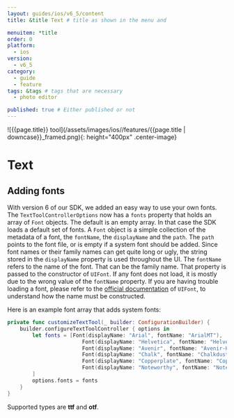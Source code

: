 ```yaml
---
layout: guides/ios/v6_5/content
title: &title Text # title as shown in the menu and 

menuitem: *title
order: 0
platform:
  - ios
version:
  - v6_5
category: 
  - guide
  - feature
tags: &tags # tags that are necessary
  - photo editor 

published: true # Either published or not 
---
```


![{{page.title}} tool](/assets/images/ios//features/{{page.title | downcase}}_framed.png){: height="400px" .center-image}

# Text

## Adding fonts
With version 6 of our SDK, we added an easy way to use your own fonts.
The `TextToolControllerOptions` now has a `fonts` property that holds an array of `Font` objects.
The default is an empty array. In that case the SDK loads a default set of fonts.
A `Font` object is a simple collection of the metadata of a font, the `fontName`, the `displayName`
and the `path`. The `path` points to the font file, or is empty if a system font should be added.
Since font names or their family names can get quite long or ugly, the string stored in the `displayName` property
is used throughout the UI. The `fontName` refers to the name of the font. That can be the family name.
That property is passed to the constructor of `UIFont`. If any font does not load, it is mostly due to
the wrong value of the `fontName` property. If you are having trouble loading a font, please refer to the [official documentation](https://developer.apple.com/reference/uikit/uifont) of `UIFont`,
to understand how the name must be constructed.

Here is an example font array that adds system fonts:
```swift
private func customizeTextTool(_ builder: ConfigurationBuilder) {
    builder.configureTextToolController { options in
        let fonts = [Font(displayName: "Arial", fontName: "ArialMT"),
                        Font(displayName: "Helvetica", fontName: "Helvetica"),
                        Font(displayName: "Avenir", fontName: "Avenir-Heavy"),
                        Font(displayName: "Chalk", fontName: "Chalkduster"),
                        Font(displayName: "Copperplate", fontName: "Copperplate"),
                        Font(displayName: "Noteworthy", fontName: "Noteworthy-Bold")
        ]
        options.fonts = fonts
    }
}
```
Supported types are **ttf** and **otf**.
